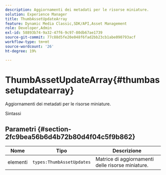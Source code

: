 ```yaml
---
description: Aggiornamenti dei metadati per le risorse miniature.
solution: Experience Manager
title: ThumbAssetUpdateArray
feature: Dynamic Media Classic,SDK/API,Asset Management
role: Developer,Admin
exl-id: 58893b74-9a32-47f6-9c97-80db67ae1739
source-git-commit: 77c88d5fe20e048f6fad2bb23cb1abe090793acf
workflow-type: tm+mt
source-wordcount: '26'
ht-degree: 19%

---
```


# ThumbAssetUpdateArray{#thumbassetupdatearray}

Aggiornamenti dei metadati per le risorse miniature.

Sintassi

## Parametri {#section-2fc9bea56b6d4b72b80d4f04c5f9b862}

| Nome | Tipo | Descrizione |
|---|---|---|
| elementi | `types:ThumbAssetUpdates` | Matrice di aggiornamenti delle risorse miniature. |
